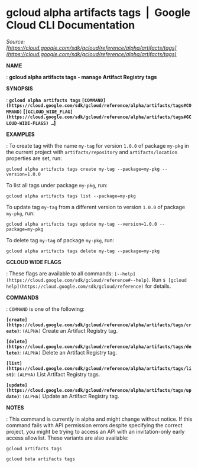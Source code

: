 # gcloud alpha artifacts tags  |  Google Cloud CLI Documentation

*Source: [https://cloud.google.com/sdk/gcloud/reference/alpha/artifacts/tags](https://cloud.google.com/sdk/gcloud/reference/alpha/artifacts/tags)*

**NAME**

: **gcloud alpha artifacts tags - manage Artifact Registry tags**

**SYNOPSIS**

: **`gcloud alpha artifacts tags` `[COMMAND](https://cloud.google.com/sdk/gcloud/reference/alpha/artifacts/tags#COMMAND)` [`[GCLOUD_WIDE_FLAG](https://cloud.google.com/sdk/gcloud/reference/alpha/artifacts/tags#GCLOUD-WIDE-FLAGS) …`]**

**EXAMPLES**

: To create tag with the name `my-tag` for version `1.0.0`
of package `my-pkg` in the current project with
`artifacts/repository` and `artifacts/location` properties
are set, run:

```
gcloud alpha artifacts tags create my-tag --package=my-pkg --version=1.0.0
```

To list all tags under package `my-pkg`, run:

```
gcloud alpha artifacts tags list --package=my-pkg
```

To update tag `my-tag` from a different version to version
`1.0.0` of package `my-pkg`, run:

```
gcloud alpha artifacts tags update my-tag --version=1.0.0 --package=my-pkg
```

To delete tag `my-tag` of package `my-pkg`, run:

```
gcloud alpha artifacts tags delete my-tag --package=my-pkg
```

**GCLOUD WIDE FLAGS**

: These flags are available to all commands: `[--help](https://cloud.google.com/sdk/gcloud/reference#--help)`.
Run `$ [gcloud help](https://cloud.google.com/sdk/gcloud/reference)` for details.

**COMMANDS**

: ``COMMAND`` is one of the following:

**`[create](https://cloud.google.com/sdk/gcloud/reference/alpha/artifacts/tags/create)`**:
`(ALPHA)` Create an Artifact Registry tag.

**`[delete](https://cloud.google.com/sdk/gcloud/reference/alpha/artifacts/tags/delete)`**:
`(ALPHA)` Delete an Artifact Registry tag.

**`[list](https://cloud.google.com/sdk/gcloud/reference/alpha/artifacts/tags/list)`**:
`(ALPHA)` List Artifact Registry tags.

**`[update](https://cloud.google.com/sdk/gcloud/reference/alpha/artifacts/tags/update)`**:
`(ALPHA)` Update an Artifact Registry tag.

**NOTES**

: This command is currently in alpha and might change without notice. If this
command fails with API permission errors despite specifying the correct project,
you might be trying to access an API with an invitation-only early access
allowlist. These variants are also available:

```
gcloud artifacts tags
```

```
gcloud beta artifacts tags
```
